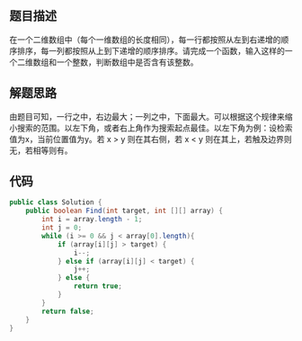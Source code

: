 ## 题目描述

在一个二维数组中（每个一维数组的长度相同），每一行都按照从左到右递增的顺序排序，每一列都按照从上到下递增的顺序排序。请完成一个函数，输入这样的一个二维数组和一个整数，判断数组中是否含有该整数。

## 解题思路

由题目可知，一行之中，右边最大；一列之中，下面最大。可以根据这个规律来缩小搜索的范围。以左下角，或者右上角作为搜索起点最佳。以左下角为例：设检索值为x，当前位置值为y。若 x > y 则在其右侧，若 x < y 则在其上，若触及边界则无，若相等则有。

## 代码

```java
public class Solution {
    public boolean Find(int target, int [][] array) {
        int i = array.length - 1;
        int j = 0;
        while (i >= 0 && j < array[0].length){
            if (array[i][j] > target) {
                i--;
            } else if (array[i][j] < target) {
                j++;
            } else {
                return true;
            }
        }
        return false;
    }
}
```

